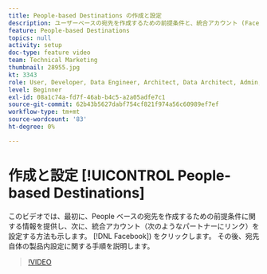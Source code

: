 ```yaml
---
title: People-based Destinations の作成と設定
description: ユーザーベースの宛先を作成するための前提条件と、統合アカウント (Facebookなどのパートナーへのリンク ) を設定する方法について説明します。 宛先自体の製品内設定について説明します。
feature: People-based Destinations
topics: null
activity: setup
doc-type: feature video
team: Technical Marketing
thumbnail: 28955.jpg
kt: 3343
role: User, Developer, Data Engineer, Architect, Data Architect, Admin, Leader
level: Beginner
exl-id: 08a1c74a-fd7f-46ab-b4c5-a2a05adfe7c1
source-git-commit: 62b43b5627dabf754cf821f974a56c60989ef7ef
workflow-type: tm+mt
source-wordcount: '83'
ht-degree: 0%

---
```


# 作成と設定 [!UICONTROL People-based Destinations]

このビデオでは、最初に、People ベースの宛先を作成するための前提条件に関する情報を提供し、次に、統合アカウント（次のようなパートナーにリンク）を設定する方法も示します。 [!DNL Facebook]) をクリックします。 その後、宛先自体の製品内設定に関する手順を説明します。

>[!VIDEO](https://video.tv.adobe.com/v/28955/?quality=12)
